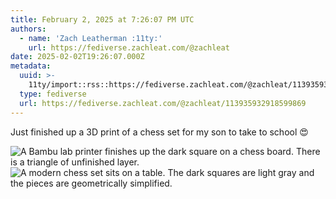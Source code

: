 ```yaml
---
title: February 2, 2025 at 7:26:07 PM UTC
authors:
  - name: 'Zach Leatherman :11ty:'
    url: https://fediverse.zachleat.com/@zachleat
date: 2025-02-02T19:26:07.000Z
metadata:
  uuid: >-
    11ty/import::rss::https://fediverse.zachleat.com/@zachleat/113935932918599869
  type: fediverse
  url: https://fediverse.zachleat.com/@zachleat/113935932918599869
---
```

Just finished up a 3D print of a chess set for my son to take to school 😍

![A Bambu lab printer finishes up the dark square on a chess board. There is a triangle of unfinished layer.](/assets/f611aea3fa4a8375-itjFpieLPcbB.jpeg) ![A modern chess set sits on a table. The dark squares are light gray and the pieces are geometrically simplified.](/assets/c5ed1c6618498254-FvPbR7iLB0VE.jpeg)